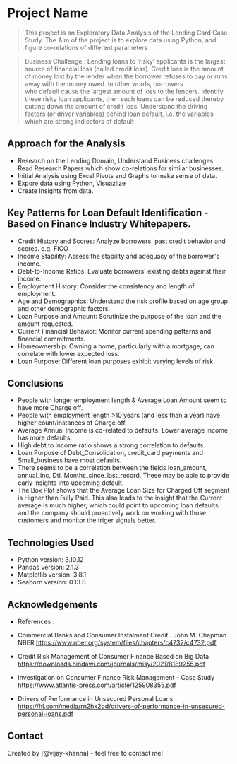 # Project Name
> This project is an Exploratory Data Analysis of the Lending Card Case Study.
> The Aim of the project is to explore data using Python, and figure co-relations of different parameters

> Business Challenge : Lending loans to ‘risky’ applicants is the largest source of financial loss (called credit loss). Credit loss is the amount of money lost by the lender when the borrower refuses to pay or runs away with the money owed. In other words, borrowers who default cause the largest amount of loss to the lenders. Identify these risky loan applicants, then such loans can be reduced thereby cutting down the amount of credit loss. Understand the driving factors (or driver variables) behind loan default, i.e. the variables which are strong indicators of default




## Approach for the Analysis
* Research on the Lending Domain, Understand Business challenges. Read Research Papers which show co-relations for similar businesses. 
* Initial Analysis using Excel Pivots and Graphs to make sense of data. 
* Expore data using Python, Visuazlize
* Create Insights from data.

## Key Patterns for Loan Default Identification - Based on Finance Industry Whitepapers.
- Credit History and Scores: Analyze borrowers' past credit behavior and scores. e.g. FICO
- Income Stability: Assess the stability and adequacy of the borrower's income.
- Debt-to-Income Ratios: Evaluate borrowers' existing debts against their income.
- Employment History: Consider the consistency and length of employment.
- Age and Demographics: Understand the risk profile based on age group and other demographic factors.
- Loan Purpose and Amount: Scrutinize the purpose of the loan and the amount requested.
- Current Financial Behavior: Monitor current spending patterns and financial commitments.
- Homeownership: Owning a home, particularly with a mortgage, can correlate with lower expected loss.
- Loan Purpose: Different loan purposes exhibit varying levels of risk.
  

## Conclusions
- People with longer employment length & Average Loan Amount seem to have more Charge off.
- People with employment length >10 years (and less than a year) have higher count/instances of Charge off.
- Average Annual Income is co-related to defaults. Lower average income has more defaults.
- High debt to income ratio shows a strong correlation to defaults.
- Loan Purpose of Debt_Consolidation, credit_card payments and Small_business have most defaults.
- There seems to be a correlation between the fields loan_amount, annual_inc, Dti, Months_since_last_record. These may be able to provide early insights into upcoming default.
- The Box Plot shows that the Average Loan Size for Charged Off segment is Higher than Fully Paid. This also leads to the insight that the Current average is much higher, which could point to upcoming loan defaults, and the company should proactively work on working with those customers and monitor the triger signals better.


## Technologies Used
- Python version: 3.10.12 
- Pandas version: 2.1.3
- Matplotlib version: 3.8.1
- Seaborn version: 0.13.0


## Acknowledgements
- References :
* Commercial Banks and Consumer Instalment Credit . John M. Chapman NBER 
https://www.nber.org/system/files/chapters/c4732/c4732.pdf

* Credit Risk Management of Consumer Finance Based on Big Data
https://downloads.hindawi.com/journals/misy/2021/8189255.pdf

* Investigation on Consumer Finance Risk Management – Case Study
https://www.atlantis-press.com/article/125908355.pdf

* Drivers of Performance in Unsecured Personal Loans
https://hl.com/media/rn2hx2od/drivers-of-performance-in-unsecured-personal-loans.pdf


## Contact
Created by [@vijay-khanna] - feel free to contact me!

